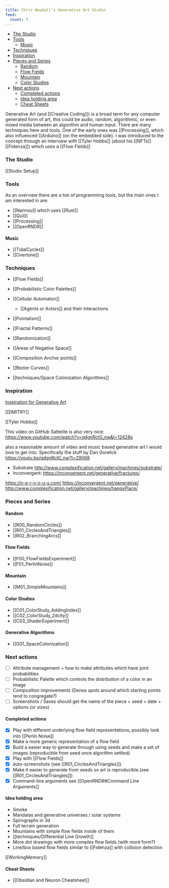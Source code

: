 ```yaml
---
title: Chris Woodall's Generative Art Studio
feed:
  count: 5
---
```


- [The Studio](#the-studio)
- [Tools](#tools)
	- [Music](#music)
- [Techniques](#techniques)
- [Inspiration](#inspiration)
- [Pieces and Series](#pieces-and-series)
	- [Random](#random)
	- [Flow Fields](#flow-fields)
	- [Mountain](#mountain)
	- [Color Studies](#color-studies)
- [Next actions](#next-actions)
	- [Completed actions](#completed-actions)
	- [Idea holding area](#idea-holding-area)
	- [Cheat Sheets](#cheat-sheets)


Generative Art (and [[Creative Coding]]) is a broad term for any computer generated form of art, this could be audio, random, algorithmic, or even mixed media between an algorithm and human input. There are many techniques here and tools. One of the early ones was [[Processing]], which also influenced [[Arduino]] (on the embedded side). I was introduced to the concept through an interview with [[Tyler Hobbs]] (about his [[NFTs]] [[Fidenza]]) which uses a [[Flow Fields]]

### The Studio

[[Studio Setup]]

### Tools

As an overview there are a ton of programming tools, but the main ones I am interested in are:

- [[Nannou]] which uses [[Rust]]
- [[Quil]]
- [[Processing]]
- [[OpenRNDR]]

#### Music

- [[TidalCycles]]
- [[Overtone]]

### Techniques

- [[Flow Fields]]
- [[Probabilistic Color Palettes]]
- [[Cellular Automaton]] 
	- [[Agents or Actors]] and their interactions

- [[Pointalism]]
- [[Fractal Patterns]]
- [[Randomization]]
- [[Areas of Negative Space]]
- [[Composition Anchor points]]
- [[Bezier Curves]]
- [[techniques/Space Colonization Algorithms]]


### Inspiration

[Inspiration for Generative Art](https://raindrop.io/cjwoodall/generative-art-and-creative-coding-18915276)

[[DMITRY]]

[[Tyler Hobbs]]

This video on GitHub Sattelite is also very nice: https://www.youtube.com/watch?v=qdgnRct0_nw&t=12428s

also a reasonable amount of video and music based generative art I would love to get into. Specifically the stuff by Dan Gorelick https://youtu.be/qdgnRct0_nw?t=29068

- Substrate http://www.complexification.net/gallery/machines/substrate/
- Inconvergent: https://inconvergent.net/generative/fractures/

https://n-e-r-v-o-u-s.com/
https://inconvergent.net/generative/
http://www.complexification.net/gallery/machines/happyPlace/

### Pieces and Series

#### Random

- [[R00_RandomCircles]]
- [[R01_CirclesAndTriangles]]
- [[R02_BranchingArcs]]

#### Flow Fields

- [[F00_FlowFieldsExperiment]]
- [[F01_PerlinNoise]]

#### Mountain

- [[M01_SimpleMountains]]

#### Color Studies

- [[C01_ColorStudy_AddingIndex]]
- [[C02_ColorStudy_2dcity]]
- [[C03_ShaderExperiment]]

#### Generative Algorithms

- [[G01_SpaceColonization]]

### Next actions

- [ ] Attribute management + how to make attributes which have joint probabilities
- [ ] Probabilistic Palette which controls the distribution of a color in an image
- [ ] Composition improvements (Dense spots around which starting points tend to congregate?)
- [ ] Screenshots / Saves should get the name of the piece + seed + date + options (or sizes)

#### Completed actions
- [x] Play with different underlying flow field representations, possibly look into [[Perlin Noise]]
- [x] Make a more generic representation of a flow field
- [x] Build a easier way to generate through using seeds and make a set of images (reproducible from seed once algorithm settled)
- [x] Play with [[Flow Fields]]
- [x] auto-screenshots (see [[R01_CirclesAndTriangles]])
- [x] Make it easier to generate from seeds so art is reproducible.(see [[R01_CirclesAndTriangles]])
- [x] Command-line arguments see [[OpenRNDR#Command Line Arguments]]

#### Idea holding area

- Smoke
- Mandalas and generative universes / solar systems
- Spirographs in 3d
- Full terrain generation
- Mountains with simple flow fields inside of them
- [[techniques/Differential Line Growth]]
- More dot drawings with more complex flow fields (with more form?)
- Line/box based flow fields similar to [[Fidenza]] with collision detection

[[WorkingMemory]]

#### Cheat Sheets

- [[Obsidian and Neuron Cheatsheet]]
